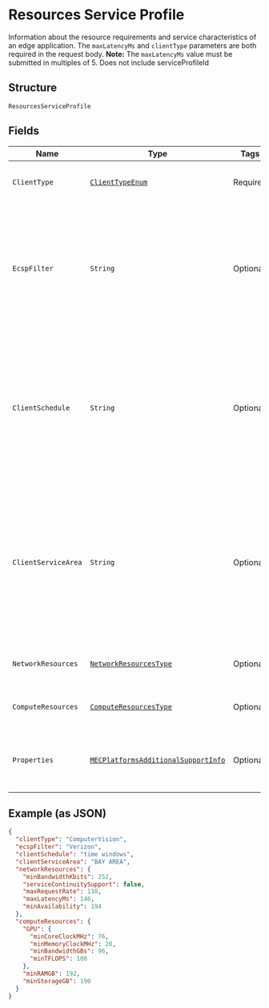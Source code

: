 
# Resources Service Profile

Information about the resource requirements and service characteristics of an edge application. The `maxLatencyMs` and `clientType` parameters are both required in the request body. **Note:** The `maxLatencyMs` value must be submitted in multiples of 5. Does not include serviceProfileId

## Structure

`ResourcesServiceProfile`

## Fields

| Name | Type | Tags | Description | Getter | Setter |
|  --- | --- | --- | --- | --- | --- |
| `ClientType` | [`ClientTypeEnum`](../../doc/models/client-type-enum.md) | Required | The category of application client. | ClientTypeEnum getClientType() | setClientType(ClientTypeEnum clientType) |
| `EcspFilter` | `String` | Optional | Identity of the preferred Edge Computing Service Provider.<br>**Constraints**: *Maximum Length*: `32`, *Pattern*: `^[A-Za-z0-9]{3,32}$` | String getEcspFilter() | setEcspFilter(String ecspFilter) |
| `ClientSchedule` | `String` | Optional | The expected operation schedule of the application client (e.g. time windows).<br>**Constraints**: *Maximum Length*: `32`, *Pattern*: `^[A-Za-z0-9 ]{3,32}$` | String getClientSchedule() | setClientSchedule(String clientSchedule) |
| `ClientServiceArea` | `String` | Optional | The expected location(s) (e.g. route) of the hosting UE during the Client's operation schedule.<br>**Constraints**: *Maximum Length*: `32`, *Pattern*: `^[A-Za-z0-9 ]{3,32}$` | String getClientServiceArea() | setClientServiceArea(String clientServiceArea) |
| `NetworkResources` | [`NetworkResourcesType`](../../doc/models/network-resources-type.md) | Optional | Network resources of a service profile. | NetworkResourcesType getNetworkResources() | setNetworkResources(NetworkResourcesType networkResources) |
| `ComputeResources` | [`ComputeResourcesType`](../../doc/models/compute-resources-type.md) | Optional | Compute resources of a service profile. | ComputeResourcesType getComputeResources() | setComputeResources(ComputeResourcesType computeResources) |
| `Properties` | [`MECPlatformsAdditionalSupportInfo`](../../doc/models/mec-platforms-additional-support-info.md) | Optional | Additional service support information for the MEC platform. | MECPlatformsAdditionalSupportInfo getProperties() | setProperties(MECPlatformsAdditionalSupportInfo properties) |

## Example (as JSON)

```json
{
  "clientType": "ComputerVision",
  "ecspFilter": "Verizon",
  "clientSchedule": "time windows",
  "clientServiceArea": "BAY AREA",
  "networkResources": {
    "minBandwidthKbits": 252,
    "serviceContinuitySupport": false,
    "maxRequestRate": 138,
    "maxLatencyMs": 146,
    "minAvailability": 194
  },
  "computeResources": {
    "GPU": {
      "minCoreClockMHz": 76,
      "minMemoryClockMHz": 20,
      "minBandwidthGBs": 96,
      "minTFLOPS": 100
    },
    "minRAMGB": 192,
    "minStorageGB": 190
  }
}
```

